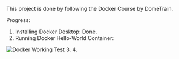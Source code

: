 This project is done by following the Docker Course by DomeTrain. 



Progress:

1. Installing Docker Desktop: Done.
2. Running Docker Hello-World Container: 

![Docker Working Test](https://github.com/8OctavioI/Following-Tutorials/tree/main/Docker/_Assets/Hello-World-Attempt.png?raw=true)
3.
4.

